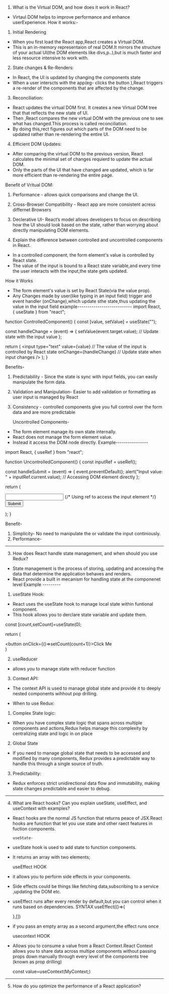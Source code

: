 1. What is the Virtual DOM, and how does it work in React?
- Virtaul DOM helps to improve performance and enhance userExperience.
     How it works:-
1. Initial Rendering
 - When you first load the React app,React creates a Virtual DOM.
 - This is an in-memory representaion of real DOM.It mirrors the structure of your actual UI(the DOM elements like divs,p..),but is much faster and less resource intensive to work with.
2. State changes & Re-Renders:
 - In React, the UI is updated by changing the components state
 - When a user interscts with the app(eg- clicks the button ),React triggers a re-render of the components that are affected by the change.
3. Reconciliation:
 - React updates the virtual DOM first. It creates a new Virtual DOM tree that that reflects the new state of UI.
 - Then ,React compares the new virtual DOM with the previous one to see what has changed.This process is called reconciliation.
 - By doing this,rect figures out which parts of the DOM need to be updated rather than re-rendering the entire UI.
 4. Efficient DOM Updates:
  - After comparing the virtual DOM to the previous version, React calculates the minimal set of changes requierd to update the actual DOM.
  - Only the parts of the UI that have changed are updated, which is far more efficient  than re-rendering the entire page.

Benefit of Vritual DOM:
1. Performance - allows quick comparisons and change the UI.
2. Cross-Browser Compatibility - React app are more consistent acress differnet Browsers
3. Declerative UI- React’s model allows developers to focus on describing how the UI should look based on the state, 
    rather than worrying about directly manipulating DOM elements.

2. Explain the difference between controlled and uncontrolled components in React.
- In a controlled component, the form element's value is controlled by React state.
- The value of the input is bound to a React state variable,and every time the user interacts with the input,the state gets updated.

 How it Works
- The form element's value is set by React State(via the value prop).
- Any Changes made by user(like typing in an input field) trigger and event handler (onChange),which update sthe state,thus updating the value in the input field
example---------------------------
import React, { useState } from "react";

function ControlledComponent() {
  const [value, setValue] = useState("");

  const handleChange = (event) => {
    setValue(event.target.value);  // Update state with the input value
  };

  return (
    <input 
      type="text" 
      value={value}   // The value of the input is controlled by React state
      onChange={handleChange}  // Update state when input changes
    />
  );
}

Benefits-
1. Predictability - Since the state is sync with input fields, you can easily manipulate the form data.
2. Validation and Manipulation- Easier to add validation or formatting as user input is managed by React
3. Consistency - controlled components give you full control over the form data and are more predictable


   Uncontrolled Components-
- The form element manage its own state internally.
- React does not manage the form element value.
- Instead it access the DOM node directly.
Example----------------

import React, { useRef } from "react";

function UncontrolledComponent() {
  const inputRef = useRef();

  const handleSubmit = (event) => {
    event.preventDefault();
    alert("Input value: " + inputRef.current.value);  // Accessing DOM element directly
  };

  return (
    <form onSubmit={handleSubmit}>
      <input type="text" ref={inputRef} />  {/* Using ref to access the input element */}
      <button type="submit">Submit</button>
    </form>
  );
}

Benefit-
1. Simplicity- No need to manipulate the or validate the input continiously.
2. Performance-
-------------------------------------------------------------------------------------------------------------

3. How does React handle state management, and when should you use Redux?
- State management is the process of storing, updating and accessing the data that determine the application behaves and renders.
- React provide a built in mecanism for handling state at the componenet level
Example ---------
1. useState Hook:
- React uses the useState hook to manage local state within funtional component.
- This hook allows you to derclare state variable and update them.

const [count,setCount]=useState(0);

return (
    <div>
    <button onClick={()=>setCount(count+1)}>Click Me</button>
    </div>
)

2. useReducer
- allows you to manage state with reducer function 

3. Context API:
- The context API is used to manage global state and provide it to deeply nested components wihhout pop drilling.

- When to use Redux: 
1. Complex State logic:
- When you have complex state logic that spans across multiple components and actions,Redux helps manage this complexity by centralizing state and logic in on place

2. Global State
- If you need to manage global state that needs to be accessed and modified by many components, Redux provides a predictable way to handle this through a single source of truth.

3. Predictability:
- Redux enforces strict unidirectional data flow and immutability, making state changes predictable and easier to debug.

- ---------------------------------------------------------------
4. What are React hooks? Can you explain useState, useEffect, and useContext with examples?
- React hooks are  the normal JS function that returns peace of JSX.React hooks are function that let you use state and other raect features in fuction components.

      useState-
- useState hook is used to add state to function components.
- It returns an array with two elements;

     useEffect HOOK
- it allows you to perform side effects in your components.
- Side effects could be things like fetching data,subscribing to a service ,updating the DOM etc.
- useEffect runs after every render  by default,but you can control when it runs based on dependencies.
    SYNTAX
     useEffect(()=>{

     },[])
- if you pass an empty array as a second argument,the effect runs once 

     usecontext HOOK

- Allows you to consume a value from a React Context.React Context allows you to share data across multipe components without passing props down manually through every level of the components   tree (known as prop drilling)

   const value=useContext(MyContext;)
-------------------------------------------------------------------------------------------------------------------------------------

5. How do you optimize the performance of a React application?